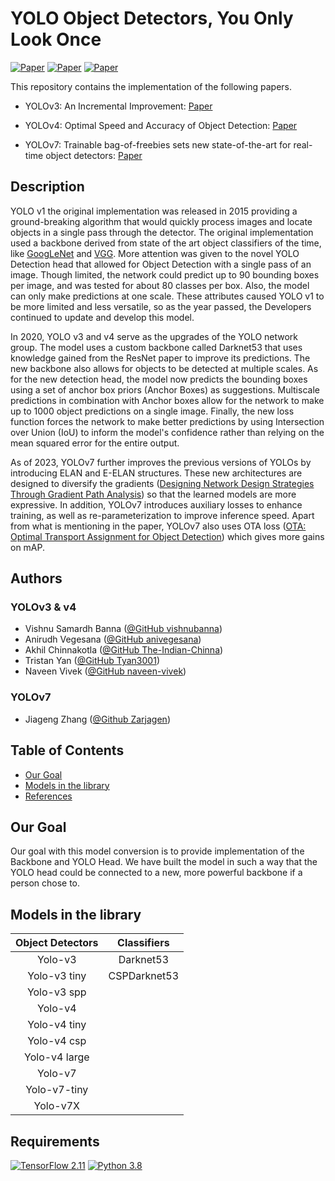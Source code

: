 # YOLO Object Detectors, You Only Look Once

[![Paper](http://img.shields.io/badge/Paper-arXiv.1804.02767-B3181B?logo=arXiv)](https://arxiv.org/abs/1804.02767)
[![Paper](http://img.shields.io/badge/Paper-arXiv.2004.10934-B3181B?logo=arXiv)](https://arxiv.org/abs/2004.10934)
[![Paper](http://img.shields.io/badge/Paper-arXiv.2207.02696-B3181B?logo=arXiv)](https://arxiv.org/abs/2207.02696)

This repository contains the implementation of the following papers.

*   YOLOv3: An Incremental Improvement:
    [Paper](https://arxiv.org/abs/1804.02767)

*   YOLOv4: Optimal Speed and Accuracy of Object Detection:
    [Paper](https://arxiv.org/abs/2004.10934)

*   YOLOv7: Trainable bag-of-freebies sets new state-of-the-art for real-time
    object detectors: [Paper](https://arxiv.org/abs/2207.02696)

## Description

YOLO v1 the original implementation was released in 2015 providing a
ground-breaking algorithm that would quickly process images and locate objects
in a single pass through the detector. The original implementation used a
backbone derived from state of the art object classifiers of the time, like
[GoogLeNet](https://arxiv.org/abs/1409.4842) and
[VGG](https://arxiv.org/abs/1409.1556). More attention was given to the novel
YOLO Detection head that allowed for Object Detection with a single pass of an
image. Though limited, the network could predict up to 90 bounding boxes per
image, and was tested for about 80 classes per box. Also, the model can only
make predictions at one scale. These attributes caused YOLO v1 to be more
limited and less versatile, so as the year passed, the Developers continued to
update and develop this model.

In 2020, YOLO v3 and v4 serve as the upgrades of the YOLO network group. The
model uses a custom backbone called Darknet53 that uses knowledge gained from
the ResNet paper to improve its predictions. The new backbone also allows for
objects to be detected at multiple scales. As for the new detection head, the
model now predicts the bounding boxes using a set of anchor box priors (Anchor
Boxes) as suggestions. Multiscale predictions in combination with Anchor boxes
allow for the network to make up to 1000 object predictions on a single image.
Finally, the new loss function forces the network to make better predictions by
using Intersection over Union (IoU) to inform the model's confidence rather than
relying on the mean squared error for the entire output.

As of 2023, YOLOv7 further improves the previous versions of YOLOs by
introducing ELAN and E-ELAN structures. These new architectures are designed
to diversify the gradients ([Designing Network Design Strategies Through
Gradient Path Analysis](https://arxiv.org/abs/2211.04800)) so that the learned
models are more expressive. In addition, YOLOv7 introduces auxiliary losses to
enhance training, as well as re-parameterization to improve inference speed.
Apart from what is mentioning in the paper, YOLOv7 also uses OTA loss ([OTA:
Optimal Transport Assignment for Object Detection](
https://arxiv.org/abs/2103.14259)) which gives more gains on mAP.

## Authors

### YOLOv3 & v4

* Vishnu Samardh Banna ([@GitHub vishnubanna](https://github.com/vishnubanna))
* Anirudh Vegesana ([@GitHub anivegesana](https://github.com/anivegesana))
* Akhil Chinnakotla ([@GitHub The-Indian-Chinna](https://github.com/The-Indian-Chinna))
* Tristan Yan ([@GitHub Tyan3001](https://github.com/Tyan3001))
* Naveen Vivek ([@GitHub naveen-vivek](https://github.com/naveen-vivek))

### YOLOv7

* Jiageng Zhang ([@Github Zarjagen](https://github.com/zarjagen))

## Table of Contents

* [Our Goal](#our-goal)
* [Models in the library](#models-in-the-library)
* [References](#references)


## Our Goal

Our goal with this model conversion is to provide implementation of the Backbone
and YOLO Head. We have built the model in such a way that the YOLO head could be
connected to a new, more powerful backbone if a person chose to.

## Models in the library

| Object Detectors | Classifiers      |
| :--------------: | :--------------: |
| Yolo-v3          | Darknet53        |
| Yolo-v3 tiny     | CSPDarknet53     |
| Yolo-v3 spp      |
| Yolo-v4          |
| Yolo-v4 tiny     |
| Yolo-v4 csp      |
| Yolo-v4 large    |
| Yolo-v7          |
| Yolo-v7-tiny     |
| Yolo-v7X         |

## Requirements
[![TensorFlow 2.11](https://img.shields.io/badge/TensorFlow-2.11-FF6F00?logo=tensorflow)](https://github.com/tensorflow/tensorflow/releases/tag/v2.11.0)
[![Python 3.8](https://img.shields.io/badge/Python-3.8-3776AB)](https://www.python.org/downloads/release/python-380/)
